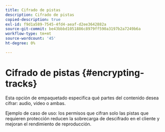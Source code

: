 ```yaml
---
title: Cifrado de pistas
description: Cifrado de pistas
copied-description: true
exl-id: f9d1a589-7545-4fd4-aeaf-d2ee3642882a
source-git-commit: be43bbbd1051886c8979ff590a3197b2a7249b6a
workflow-type: tm+mt
source-wordcount: '45'
ht-degree: 0%

---
```


# Cifrado de pistas {#encrypting-tracks}

Esta opción de empaquetado especifica qué partes del contenido desea cifrar: audio, vídeo o ambas.

Ejemplo de caso de uso: los permisos que cifran solo las pistas que requieren protección reducen la sobrecarga de descifrado en el cliente y mejoran el rendimiento de reproducción.
